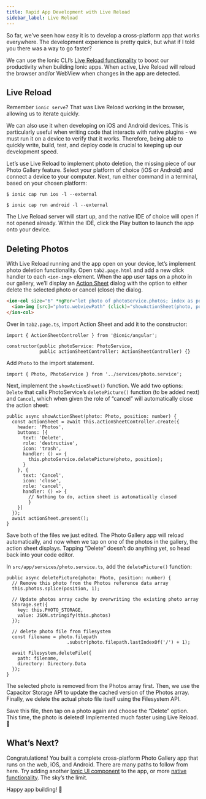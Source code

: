 ```yaml
---
title: Rapid App Development with Live Reload
sidebar_label: Live Reload
---
```


<head>
  <meta
    name="description"
    content="Use the Ionic CLI’s Live Reload functionality to boost your productivity when building Ionic apps. Learn how you can utilize rapid app development."
  />
</head>

So far, we’ve seen how easy it is to develop a cross-platform app that works everywhere. The development experience is pretty quick, but what if I told you there was a way to go faster?

We can use the Ionic CLI’s [Live Reload functionality](https://ionicframework.com/docs/cli/livereload) to boost our productivity when building Ionic apps. When active, Live Reload will reload the browser and/or WebView when changes in the app are detected.

## Live Reload

Remember `ionic serve`? That was Live Reload working in the browser, allowing us to iterate quickly.

We can also use it when developing on iOS and Android devices. This is particularly useful when writing code that interacts with native plugins - we must run it on a device to verify that it works. Therefore, being able to quickly write, build, test, and deploy code is crucial to keeping up our development speed.

Let’s use Live Reload to implement photo deletion, the missing piece of our Photo Gallery feature. Select your platform of choice (iOS or Android) and connect a device to your computer. Next, run either command in a terminal, based on your chosen platform:

```shell
$ ionic cap run ios -l --external

$ ionic cap run android -l --external
```

The Live Reload server will start up, and the native IDE of choice will open if not opened already. Within the IDE, click the Play button to launch the app onto your device.

## Deleting Photos

With Live Reload running and the app open on your device, let’s implement photo deletion functionality. Open `tab2.page.html` and add a new click handler to each `<ion-img>` element. When the app user taps on a photo in our gallery, we’ll display an [Action Sheet](https://ionicframework.com/docs/api/action-sheet) dialog with the option to either delete the selected photo or cancel (close) the dialog.

```html
<ion-col size="6" *ngFor="let photo of photoService.photos; index as position">
  <ion-img [src]="photo.webviewPath" (click)="showActionSheet(photo, position)"></ion-img>
</ion-col>
```

Over in `tab2.page.ts`, import Action Sheet and add it to the constructor:

```tsx
import { ActionSheetController } from '@ionic/angular';

constructor(public photoService: PhotoService,
            public actionSheetController: ActionSheetController) {}
```

Add `Photo` to the import statement.

```tsx
import { Photo, PhotoService } from '../services/photo.service';
```

Next, implement the `showActionSheet()` function. We add two options: `Delete` that calls PhotoService’s `deletePicture()` function (to be added next) and `Cancel`, which when given the role of “cancel” will automatically close the action sheet:

```tsx
public async showActionSheet(photo: Photo, position: number) {
  const actionSheet = await this.actionSheetController.create({
    header: 'Photos',
    buttons: [{
      text: 'Delete',
      role: 'destructive',
      icon: 'trash',
      handler: () => {
        this.photoService.deletePicture(photo, position);
      }
    }, {
      text: 'Cancel',
      icon: 'close',
      role: 'cancel',
      handler: () => {
        // Nothing to do, action sheet is automatically closed
        }
    }]
  });
  await actionSheet.present();
}
```

Save both of the files we just edited. The Photo Gallery app will reload automatically, and now when we tap on one of the photos in the gallery, the action sheet displays. Tapping “Delete” doesn’t do anything yet, so head back into your code editor.

In `src/app/services/photo.service.ts`, add the `deletePicture()` function:

```tsx
public async deletePicture(photo: Photo, position: number) {
  // Remove this photo from the Photos reference data array
  this.photos.splice(position, 1);

  // Update photos array cache by overwriting the existing photo array
  Storage.set({
    key: this.PHOTO_STORAGE,
    value: JSON.stringify(this.photos)
  });

  // delete photo file from filesystem
  const filename = photo.filepath
                      .substr(photo.filepath.lastIndexOf('/') + 1);

  await Filesystem.deleteFile({
    path: filename,
    directory: Directory.Data
  });
}
```

The selected photo is removed from the Photos array first. Then, we use the Capacitor Storage API to update the cached version of the Photos array. Finally, we delete the actual photo file itself using the Filesystem API.

Save this file, then tap on a photo again and choose the “Delete” option. This time, the photo is deleted! Implemented much faster using Live Reload. 💪

## What’s Next?

Congratulations! You built a complete cross-platform Photo Gallery app that runs on the web, iOS, and Android. There are many paths to follow from here. Try adding another [Ionic UI component](https://ionicframework.com/docs/components) to the app, or more [native functionality](https://capacitor.ionicframework.com/docs/apis). The sky’s the limit.

Happy app building! 💙
